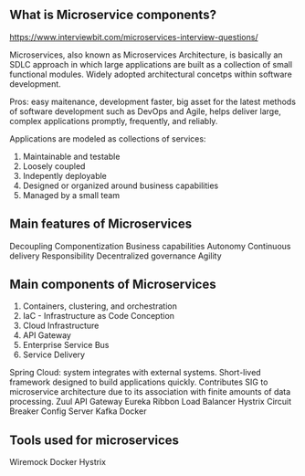 ## What is Microservice components? 

https://www.interviewbit.com/microservices-interview-questions/

Microservices, also known as Microservices Architecture, is basically an SDLC approach in which large applications are built as a collection of small functional modules. 
Widely adopted architectural concetps within software development. 

Pros: easy maitenance, development faster, big asset for the latest methods of software development such as DevOps and Agile, helps deliver large, complex applications promptly, frequently, and reliably. 

Applications are modeled as collections of services: 
1.  Maintainable and testable 
2.  Loosely coupled 
3.  Indepently deployable 
4.  Designed or organized around business capabilities 
5.  Managed by a small team 


## Main features of Microservices 
Decoupling
Componentization
Business capabilities
Autonomy
Continuous delivery
Responsibility
Decentralized governance 
Agility 

## Main components of Microservices 
1. Containers, clustering, and orchestration 
2. IaC - Infrastructure as Code Conception
3. Cloud Infrastructure 
4. API Gateway 
5. Enterprise Service Bus
6. Service Delivery 
   

Spring Cloud: system integrates with external systems. Short-lived framework designed to build applications quickly. Contributes SIG to microservice architecture due to its association with finite amounts of data processing. 
Zuul API Gateway 
Eureka
Ribbon Load Balancer 
Hystrix Circuit Breaker 
Config Server 
Kafka 
Docker 

## Tools used for microservices
Wiremock
Docker
Hystrix 



## 
